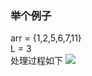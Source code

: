 ### 举个例子
arr = {1,2,5,6,7,11}    
L = 3  
处理过程如下
![](http://pic.zaqbest.com/i/2022/06/10/62a2ac2bf2173.jpg)